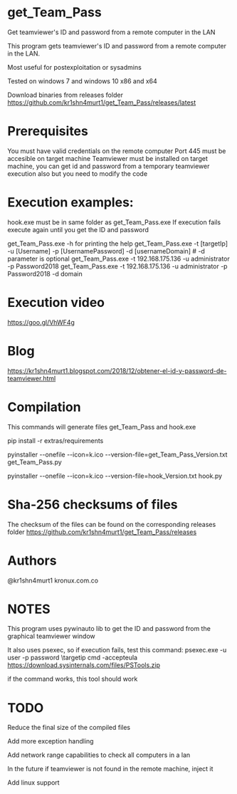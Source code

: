 # get_Team_Pass

Get teamviewer's ID and password from a remote computer in the LAN

This program gets teamviewer's ID and password from a remote
computer in the LAN. 

Most useful for postexploitation or sysadmins

Tested on windows 7 and windows 10 x86 and x64

Download binaries from releases folder
https://github.com/kr1shn4murt1/get_Team_Pass/releases/latest

# Prerequisites

You must have valid credentials on the remote computer
Port 445 must be accesible on target machine
Teamviewer must be installed on target machine, you can get id and password from a temporary teamviewer execution also but you need to modify the code

# Execution examples:

hook.exe must be in same folder as get_Team_Pass.exe
If execution fails execute again until you get the ID and password

 get_Team_Pass.exe -h for printing the help
   get_Team_Pass.exe -t [targetIp] -u [Username] -p [UsernamePassword] -d [usernameDomain]  # -d parameter is optional
 	 get_Team_Pass.exe -t 192.168.175.136 -u administrator -p Password2018
 		get_Team_Pass.exe -t 192.168.175.136 -u administrator -p Password2018 -d domain

# Execution video
https://goo.gl/VhWF4g 

# Blog
https://kr1shn4murt1.blogspot.com/2018/12/obtener-el-id-y-password-de-teamviewer.html 

# Compilation

This commands will generate files get_Team_Pass and hook.exe

pip install -r extras/requirements

pyinstaller --onefile --icon=k.ico --version-file=get_Team_Pass_Version.txt get_Team_Pass.py 

pyinstaller --onefile --icon=k.ico --version-file=hook_Version.txt hook.py 

    
# Sha-256 checksums of files

The checksum of the files can be found on the corresponding releases folder
https://github.com/kr1shn4murt1/get_Team_Pass/releases


# Authors

@kr1shn4murt1
kronux.com.co

# NOTES

This program uses pywinauto lib to get the ID and password from the graphical teamviewer window

It also uses psexec, so if execution fails, test this command:
psexec.exe -u user -p password \\targetip cmd -accepteula
https://download.sysinternals.com/files/PSTools.zip

if the command works, this tool should work
    
# TODO

Reduce the final size of the compiled files

Add more exception handling

Add network range capabilities to check all computers in a lan

In the future if teamviewer is not found in the remote machine, inject it

Add linux support

